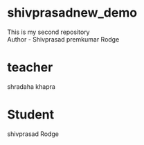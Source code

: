 # shivprasadnew_demo
This is my second repository
<br>
Author - Shivprasad premkumar Rodge

# teacher
shradaha khapra

# Student 
shivprasad Rodge